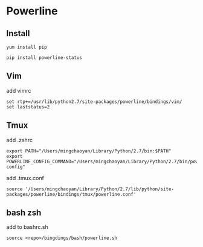 # Powerline

## Install
```
yum install pip
```

```
pip install powerline-status
```

## Vim
add vimrc
```
set rtp+=/usr/lib/python2.7/site-packages/powerline/bindings/vim/
set laststatus=2
```

## Tmux
add .zshrc
```
export PATH="/Users/mingchaoyan/Library/Python/2.7/bin:$PATH"
export POWERLINE_CONFIG_COMMAND="/Users/mingchaoyan/Library/Python/2.7/bin/powerline-config"
```
add .tmux.conf
```
source '/Users/mingchaoyan/Library/Python/2.7/lib/python/site-packages/powerline/bindings/tmux/powerline.conf'
```

## bash zsh
add to bashrc.sh
```
source <repo>/bingdings/bash/powerline.sh
```
